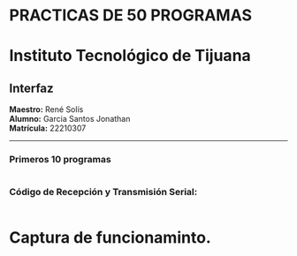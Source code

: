 # PRACTICAS DE 50 PROGRAMAS
# Instituto Tecnológico de Tijuana

## Interfaz

**Maestro:** René Solís  
**Alumno:** Garcia Santos Jonathan  
**Matrícula:** 22210307  

---

### Primeros 10 programas

```

```
### Código de Recepción y Transmisión Serial:

```

```
# Captura de funcionaminto.
